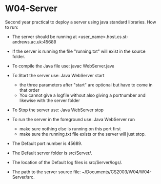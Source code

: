 # W04-Server
Second year practical to deploy a server using java standard libraries.
How to run:
 * The server should be running at <user_name>.host.cs.st-andrews.ac.uk:45689
 * If the server is running the file "running.txt" will exist in the source folder.
 * To compile the Java file use: javac WebServer.java
 * To Start the server use: Java WebServer start <portnumber> <logfile> <serverfolder> 
    *  the three parameters after "start" are optional but have to come in that order 
    * You cannot give a logfile without also giving a portnumber and likewise with the server folder
 * To Stop the server use: Java WebServer stop
 * To run the server in the foreground use: Java WebServer run <portnumber> <logfile> <serverfolder>
    * make sure nothing else is running on this port first
    * make sure the running.txt file exists or the server will just stop. 
   
  * The Default port number is 45689.
  * The Default server folder is src/Server/.
  * The location of the Default log files is src/Server/logs/.
  * The path to the server source file: ~/Documents/CS2003/W04/W04-Server/src.
  
